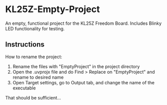 # KL25Z-Empty-Project
An empty, functional project for the KL25Z Freedom Board. Includes Blinky LED functionality for testing.

## Instructions

How to rename the project:

1. Rename the files with "EmptyProject" in the project directory
2. Open the .uvprojx file and do Find > Replace on "EmptyProject" and rename to desired name
3. Open Target settings, go to Output tab, and change the name of the executable

That should be sufficient...
